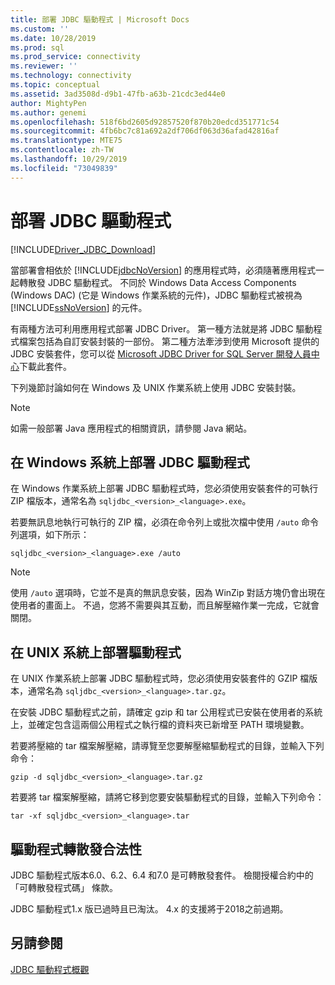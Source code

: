 ```yaml
---
title: 部署 JDBC 驅動程式 | Microsoft Docs
ms.custom: ''
ms.date: 10/28/2019
ms.prod: sql
ms.prod_service: connectivity
ms.reviewer: ''
ms.technology: connectivity
ms.topic: conceptual
ms.assetid: 3ad3508d-d9b1-47fb-a63b-21cdc3ed44e0
author: MightyPen
ms.author: genemi
ms.openlocfilehash: 518f6bd2605d92857520f870b20edcd351771c54
ms.sourcegitcommit: 4fb6bc7c81a692a2df706df063d36afad42816af
ms.translationtype: MTE75
ms.contentlocale: zh-TW
ms.lasthandoff: 10/29/2019
ms.locfileid: "73049839"
---
```

# <a name="deploying-the-jdbc-driver"></a>部署 JDBC 驅動程式
[!INCLUDE[Driver_JDBC_Download](../../includes/driver_jdbc_download.md)]

  當部署會相依於 [!INCLUDE[jdbcNoVersion](../../includes/jdbcnoversion_md.md)] 的應用程式時，必須隨著應用程式一起轉散發 JDBC 驅動程式。 不同於 Windows Data Access Components (Windows DAC) (它是 Windows 作業系統的元件)，JDBC 驅動程式被視為 [!INCLUDE[ssNoVersion](../../includes/ssnoversion-md.md)] 的元件。  
  
 有兩種方法可利用應用程式部署 JDBC Driver。 第一種方法就是將 JDBC 驅動程式檔案包括為自訂安裝封裝的一部份。 第二種方法牽涉到使用 Microsoft 提供的 JDBC 安裝套件，您可以從 [Microsoft JDBC Driver for SQL Server 開發人員中心](https://go.microsoft.com/fwlink/?LinkId=70166)下載此套件。  
  
 下列幾節討論如何在 Windows 及 UNIX 作業系統上使用 JDBC 安裝封裝。  
  
> [!NOTE]  
>  如需一般部署 Java 應用程式的相關資訊，請參閱 Java 網站。  
  
## <a name="deploying-the-jdbc-driver-on-windows-systems"></a>在 Windows 系統上部署 JDBC 驅動程式  
 在 Windows 作業系統上部署 JDBC 驅動程式時，您必須使用安裝套件的可執行 ZIP 檔版本，通常名為 `sqljdbc_<version>_<language>.exe`。  
  
 若要無訊息地執行可執行的 ZIP 檔，必須在命令列上或批次檔中使用 `/auto` 命令列選項，如下所示：  
  
 `sqljdbc_<version>_<language>.exe /auto`  
  
> [!NOTE]  
>  使用 `/auto` 選項時，它並不是真的無訊息安裝，因為 WinZip 對話方塊仍會出現在使用者的畫面上。 不過，您將不需要與其互動，而且解壓縮作業一完成，它就會關閉。  
  
## <a name="deploying-the-driver-on-unix-systems"></a>在 UNIX 系統上部署驅動程式 
 在 UNIX 作業系統上部署 JDBC 驅動程式時，您必須使用安裝套件的 GZIP 檔版本，通常名為 `sqljdbc_<version>_<language>.tar.gz`。  
  
 在安裝 JDBC 驅動程式之前，請確定 gzip 和 tar 公用程式已安裝在使用者的系統上，並確定包含這兩個公用程式之執行檔的資料夾已新增至 PATH 環境變數。  
  
 若要將壓縮的 tar 檔案解壓縮，請導覽至您要解壓縮驅動程式的目錄，並輸入下列命令：  
  
 `gzip -d sqljdbc_<version>_<language>.tar.gz`  
  
 若要將 tar 檔案解壓縮，請將它移到您要安裝驅動程式的目錄，並輸入下列命令：  
  
 `tar -xf sqljdbc_<version>_<language>.tar`  

## <a name="legalities-of-driver-redistribution"></a>驅動程式轉散發合法性

JDBC 驅動程式版本6.0、6.2、6.4 和7.0 是可轉散發套件。 檢閱授權合約中的「可轉散發程式碼」  條款。

JDBC 驅動程式1.x 版已過時且已淘汰。 4\.x 的支援將于2018之前過期。

## <a name="see-also"></a>另請參閱  
 [JDBC 驅動程式概觀](../../connect/jdbc/overview-of-the-jdbc-driver.md)  
  
  
